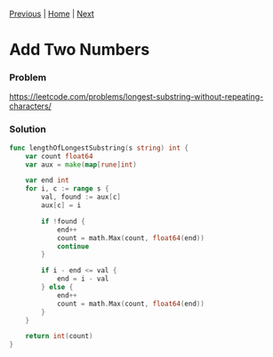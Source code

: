 [Previous](https://github.com/albertopformoso/go-leetcode/blob/main/002-add-two-numbers/002-add-two-numbers.md) | [Home](https://github.com/albertopformoso/go-leetcode) | [Next](https://github.com/albertopformoso/go-leetcode/blob/main/004-median-of-two-sorted-arrays/004-median-of-two-sorted-arrays.md)

# Add Two Numbers

### Problem

https://leetcode.com/problems/longest-substring-without-repeating-characters/

### Solution
```go
func lengthOfLongestSubstring(s string) int {
	var count float64
	var aux = make(map[rune]int)

	var end int
	for i, c := range s {
		val, found := aux[c]
		aux[c] = i

		if !found {
			end++
			count = math.Max(count, float64(end))
			continue
		}

		if i - end <= val {
			end = i - val
		} else {
			end++
			count = math.Max(count, float64(end))
		}
	}

	return int(count)
}
```